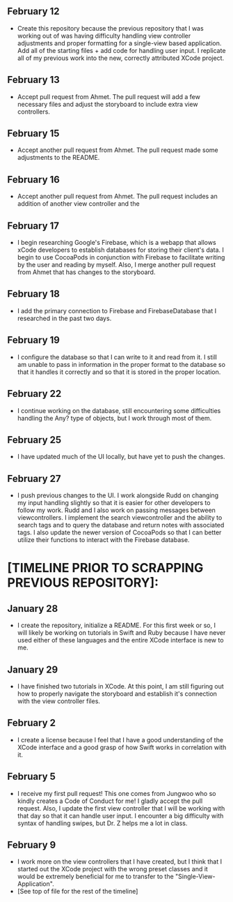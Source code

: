 ## February 12
- Create this repository because the previous repository that I was working out of was having difficulty handling view controller adjustments and proper formatting for a single-view based application. Add all of the starting files + add code for handling user input. I replicate all of my previous work into the new, correctly attributed XCode project.

## February 13
- Accept pull request from Ahmet. The pull request will add a few necessary files and adjust the storyboard to include extra view controllers.

## February 15
- Accept another pull request from Ahmet. The pull request made some adjustments to the README.

## February 16
- Accept another pull request from Ahmet. The pull request includes an addition of another view controller and the 

## February 17
- I begin researching Google's Firebase, which is a webapp that allows xCode developers to establish databases for storing their client's data. I begin to use CocoaPods in conjunction with Firebase to facilitate writing by the user and reading by myself. Also, I merge another pull request from Ahmet that has changes to the storyboard.

## February 18
- I add the primary connection to Firebase and FirebaseDatabase that I researched in the past two days.

## February 19
- I configure the database so that I can write to it and read from it. I still am unable to pass in information in the proper format to the database so that it handles it correctly and so that it is stored in the proper location.

## February 22
- I continue working on the database, still encountering some difficulties handling the Any? type of objects, but I work through most of them.

## February 25
- I have updated much of the UI locally, but have yet to push the changes.

## February 27
- I push previous changes to the UI. I work alongside Rudd on changing my input handling slightly so that it is easier for other developers to follow my work. Rudd and I also work on passing messages between viewcontrollers. I implement the search viewcontroller and the ability to search tags and to query the database and return notes with associated tags. I also update the newer version of CocoaPods so that I can better utilize their functions to interact with the Firebase database.

# [TIMELINE PRIOR TO SCRAPPING PREVIOUS REPOSITORY]:
## January 28
- I create the repository, initialize a README. For this first week or so, I will likely be working on tutorials in Swift and Ruby because I have never used either of these languages and the entire XCode interface is new to me.

## January 29
- I have finished two tutorials in XCode. At this point, I am still figuring out how to properly navigate the storyboard and establish it's connection with the view controller files.

## February 2
- I create a license because I feel that I have a good understanding of the XCode interface and a good grasp of how Swift works in correlation with it. 

## February 5
- I receive my first pull request! This one comes from Jungwoo who so kindly creates a Code of Conduct for me! I gladly accept the pull request. Also, I update the first view controller that I will be working with that day so that it can handle user input. I encounter a big difficulty with syntax of handling swipes, but Dr. Z helps me a lot in class. 

## February 9
- I work more on the view controllers that I have created, but I think that I started out the XCode project with the wrong preset classes and it would be extremely beneficial for me to transfer to the "Single-View-Application". 
- [See top of file for the rest of the timeline]

